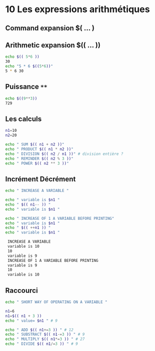 # 10 Les expressions arithmétiques

## Command expansion $( … )

## Arithmetic expansion $(( ... ))

```bash
echo $(( 5*6 ))
30
echo "5 * 6 $((5*6))"
5 * 6 30
```

## Puissance `**`

```bash
echo $((9**3))
729
```

## Les calculs

```bash
n1=10
n2=20

echo " SUM $(( n1 + n2 ))"
echo " PRODUCT $(( n1 * n2 ))"
echo " DIVISION $(( n2 / n1 ))" # division entière ?
echo " REMINDER $(( n2 % 3 ))"
echo " POWER $(( n2 ** 3 ))"
```

## Incrément Décrément

```bash
echo " INCREASE A VARIABLE "

echo " variable is $n1 "
echo " $(( n1-- )) "
echo " variable is $n1 "

echo " INCREASE OF 1 A VARIABLE BEFORE PRINTING"
echo " variable is $n1 "
echo " $(( ++n1 )) "
echo " variable is $n1 "
```

```bash
 INCREASE A VARIABLE 
 variable is 10 
 10 
 variable is 9 
 INCREASE OF 1 A VARIABLE BEFORE PRINTING
 variable is 9 
 10 
 variable is 10 
```

## Raccourci

```bash
echo " SHORT WAY OF OPERATING ON A VARIABLE "

n1=6
n1=$(( n1 + 3 ))
echo " value= $n1 " # 9

echo " ADD $(( n1+=3 )) " # 12
echo " SUBSTRACT $(( n1-=3 )) " # 9
echo " MULTIPLY $(( n1*=3 )) " # 27
echo " DIVIDE $(( n1/=3 )) " # 9
```


